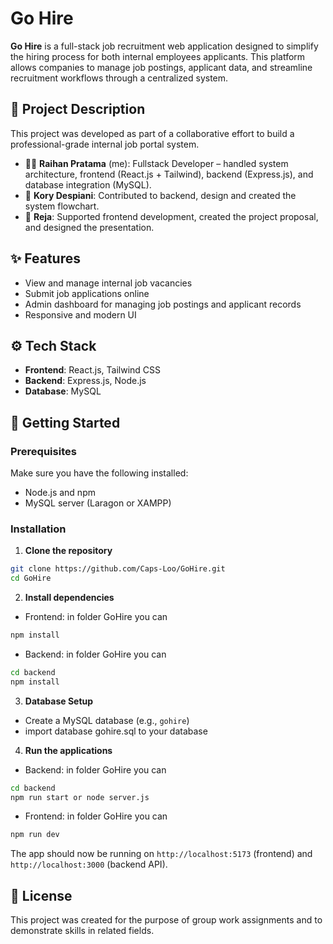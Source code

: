# Go Hire

**Go Hire** is a full-stack job recruitment web application designed to simplify the hiring process for both internal employees applicants. This platform allows companies to manage job postings, applicant data, and streamline recruitment workflows through a centralized system.

## 🧩 Project Description

This project was developed as part of a collaborative effort to build a professional-grade internal job portal system.

- 👨‍💻 **Raihan Pratama** (me): Fullstack Developer – handled system architecture, frontend (React.js + Tailwind), backend (Express.js), and database integration (MySQL).
- 🧠 **Kory Despiani**: Contributed to backend, design and created the system flowchart.
- 📝 **Reja**: Supported frontend development, created the project proposal, and designed the presentation.

## ✨ Features

- View and manage internal job vacancies
- Submit job applications online
- Admin dashboard for managing job postings and applicant records
- Responsive and modern UI

## ⚙️ Tech Stack

- **Frontend**: React.js, Tailwind CSS
- **Backend**: Express.js, Node.js
- **Database**: MySQL

## 🚀 Getting Started

### Prerequisites

Make sure you have the following installed:

- Node.js and npm
- MySQL server (Laragon or XAMPP)

### Installation

1. **Clone the repository**

```bash
git clone https://github.com/Caps-Loo/GoHire.git
cd GoHire
```

2. **Install dependencies**

- Frontend:
in folder GoHire you can 
```bash
npm install
```

- Backend:
in folder GoHire you can
```bash
cd backend
npm install
```

3. **Database Setup**

- Create a MySQL database (e.g., `gohire`)
- import database gohire.sql to your database

4. **Run the applications**

- Backend:
in folder GoHire you can
```bash
cd backend
npm run start or node server.js
```

- Frontend:
in folder GoHire you can
```bash
npm run dev
```

The app should now be running on `http://localhost:5173` (frontend) and `http://localhost:3000` (backend API).

## 📄 License

This project was created for the purpose of group work assignments and to demonstrate skills in related fields.

